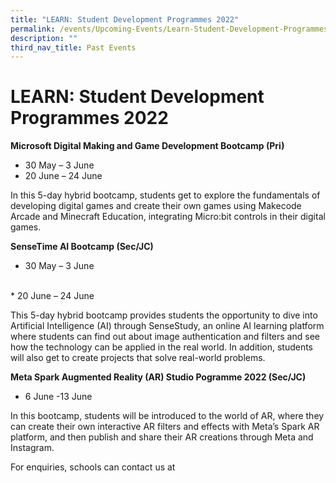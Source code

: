 ```yaml
---
title: "LEARN: Student Development Programmes 2022"
permalink: /events/Upcoming-Events/Learn-Student-Development-Programmes/
description: ""
third_nav_title: Past Events
---
```

# LEARN: Student Development Programmes 2022

**Microsoft Digital Making and Game Development Bootcamp (Pri)**
* 30 May – 3 June
* 20 June – 24 June

In this 5-day hybrid bootcamp, students get to explore the fundamentals of developing digital games and create their own games using Makecode Arcade and Minecraft Education, integrating Micro:bit controls in their digital games.   

**SenseTime AI Bootcamp (Sec/JC)**
<br>
* 30 May – 3 June
<br>
* 20 June – 24 June

This 5-day hybrid bootcamp provides students the opportunity to dive into Artificial Intelligence (AI) through SenseStudy, an online AI learning platform where students can find out about image authentication and filters and see how the technology can be applied in the real world. In addition, students will also get to create projects that solve real-world problems.

**Meta Spark Augmented Reality (AR) Studio Pogramme 2022 (Sec/JC)**

* 6 June -13 June

In this bootcamp, students will be introduced to the world of AR, where they can create their own interactive AR filters and effects with Meta’s Spark AR platform, and then publish and share their AR creations through Meta and Instagram.

For enquiries, schools can contact us at 